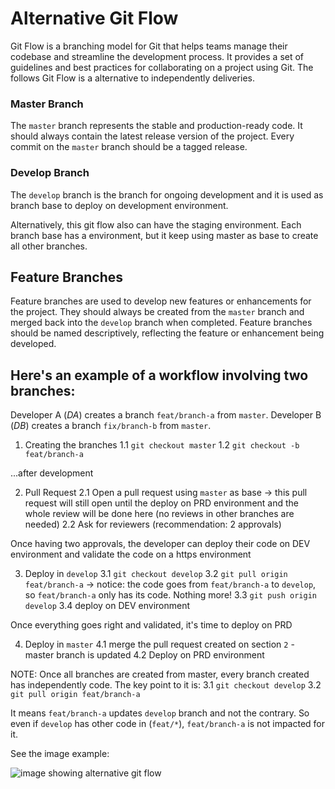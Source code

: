 # Alternative Git Flow

Git Flow is a branching model for Git that helps teams manage their codebase and streamline the development process. It provides a set of guidelines and best practices for collaborating on a project using Git. The follows Git Flow is a alternative to independently deliveries. 

### Master Branch

The `master` branch represents the stable and production-ready code. It should always contain the latest release version of the project. Every commit on the `master` branch should be a tagged release.

### Develop Branch

The `develop` branch is the branch for ongoing development and it is used as branch base to deploy on development environment. 

Alternatively, this git flow also can have the staging environment. Each branch base has a environment, but it keep using master as base to create all other branches.

## Feature Branches

Feature branches are used to develop new features or enhancements for the project. They should always be created from the `master` branch and merged back into the `develop` branch when completed. Feature branches should be named descriptively, reflecting the feature or enhancement being developed.

## Here's an example of a workflow involving two branches:

Developer A (*DA*) creates a branch `feat/branch-a` from `master`.
Developer B (*DB*) creates a branch `fix/branch-b` from `master`.

1. Creating the branches
1.1 `git checkout master`
1.2 `git checkout -b feat/branch-a`

...after development

2. Pull Request
2.1 Open a pull request using `master` as base -> this pull request will still open until the deploy on PRD environment and the whole review will be done here (no reviews in other branches are needed)
2.2 Ask for reviewers (recommendation: 2 approvals)

Once having two approvals, the developer can deploy their code on DEV environment and validate the code on a https environment

3. Deploy in `develop`
3.1 `git checkout develop`
3.2 `git pull origin feat/branch-a` -> notice: the code goes from `feat/branch-a` to `develop`, so `feat/branch-a` only has its code. Nothing more!
3.3 `git push origin develop`
3.4 deploy on DEV environment

Once everything goes right and validated, it's time to deploy on PRD

4. Deploy in `master`
4.1 merge the pull request created on section `2` - master branch is updated
4.2 Deploy on PRD environment


NOTE: 
Once all branches are created from master, every branch created has independently code. The key point to it is:
3.1 `git checkout develop`
3.2 `git pull origin feat/branch-a`

It means `feat/branch-a` updates `develop` branch and not the contrary. So even if `develop` has other code in (`feat/*`), `feat/branch-a` is not impacted for it.

See the image example: 

![image showing alternative git flow]("./git-flow-example.png")
